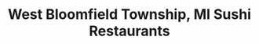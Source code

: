 ---
layout: city
title: West Bloomfield Township, MI Sushi Restaurants
permalink: /michigan/west-bloomfield-township/
stateAbbr: MI
stateName: Michigan
cityName: West Bloomfield Township

---